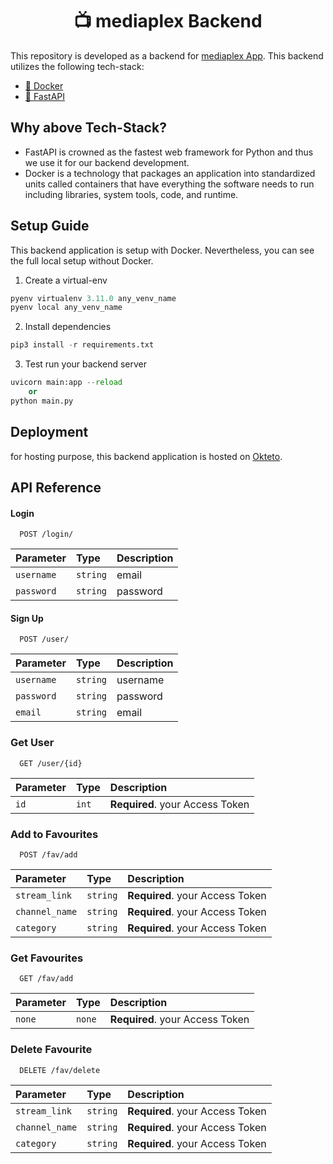 <h1 align="center">
📺 mediaplex Backend
</h1>

This repository is developed as a backend for [mediaplex App](https://github.com/mondesirm/mediaplex-app). This backend utilizes the following tech-stack:

- [🐳 Docker](https://www.docker.com/)
- [🐍 FastAPI](https://fastapi.tiangolo.com/)

## Why above Tech-Stack?

- FastAPI is crowned as the fastest web framework for Python and thus we use it for our backend development.
- Docker is a technology that packages an application into standardized units called containers that have everything the software needs to run including libraries, system tools, code, and runtime.

## Setup Guide

This backend application is setup with Docker. Nevertheless, you can see the full local setup without Docker.


1. Create a virtual-env

```python
pyenv virtualenv 3.11.0 any_venv_name
pyenv local any_venv_name
```

2. Install dependencies

```python
pip3 install -r requirements.txt
```

3. Test run your backend server

```python
uvicorn main:app --reload
    or
python main.py
```

## Deployment

for hosting purpose, this backend application is hosted on [Okteto](https://www.okteto.com/).

## API Reference

#### Login

```
  POST /login/
```

| Parameter | Type     | Description                |
| :-------- | :------- | :------------------------- |
| `username` | `string` | email |
| `password` | `string` | password |

#### Sign Up

```
  POST /user/
```

| Parameter | Type     | Description                |
| :-------- | :------- | :------------------------- |
| `username` | `string` | username  |
| `password` | `string` | password |
| `email` | `string` | email |

### Get User

```
  GET /user/{id}
```

| Parameter | Type     | Description                |
| :-------- | :------- | :------------------------- |
| `id` | `int` | **Required**. your Access Token |


### Add to Favourites

```
  POST /fav/add
```

| Parameter | Type     | Description                |
| :-------- | :------- | :------------------------- |
| `stream_link` | `string` | **Required**. your Access Token  |
| `channel_name` | `string` | **Required**. your Access Token  |
| `category` | `string` | **Required**. your Access Token  |


### Get Favourites

```
  GET /fav/add
```

| Parameter | Type     | Description                |
| :-------- | :------- | :------------------------- |
| `none` | `none` | **Required**. your Access Token  |


### Delete Favourite

```
  DELETE /fav/delete
```

| Parameter | Type     | Description                |
| :-------- | :------- | :------------------------- |
| `stream_link` | `string` | **Required**. your Access Token  |
| `channel_name` | `string` | **Required**. your Access Token  |
| `category` | `string` | **Required**. your Access Token  |